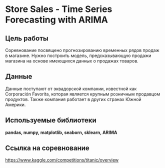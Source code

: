 # Store Sales - Time Series Forecasting with ARIMA


## Цель работы

Соревнование посвящено прогнозированию временных рядов продаж в магазине. Нужно построить модель, предсказывающую продажи магазина на основе имеющихся данных о продажах товаров. 

## Данные

Данные поступают от эквадорской компании, известной как Corporación Favorita, которая является крупным розничным продавцом продуктов. Также компания работает в других странах Южной Америки.

## Используемые библиотеки

**pandas, numpy, matplotlib, seaborn, sklearn, ARIMA**


## Ссылка на соревнование

https://www.kaggle.com/competitions/titanic/overview
